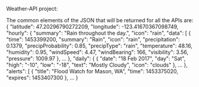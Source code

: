 Weather-API project:

The common elements of the JSON that will be returned for all the APIs are:
{
  "latitude": 47.20296790272209,
  "longitude": -123.41670367098749,
 "hourly": {
    "summary": "Rain throughout the day.",
    "icon": "rain",
    "data": [
      {
        "time": 1453399200,
        "summary": "Rain",
        "icon": "rain",
        "precipitation": 0.1379,
        "precipProbability": 0.85,
        "precipType": "rain",
        "temperature": 48.16,
        "humidity": 0.95,
        "windSpeed": 4.47,
        "windBearing": 166,
        "visibility": 3.56,
        "pressure": 1009.97
      },
…
},
"daily": {
 {
       "date": "18 Feb 2017",
       "day": "Sat",
       "high": "-10",
       "low": "-18",
       "text": "Mostly Cloudy",
       "icon": "clouds"
  },
…
},
"alerts": [
    {
      "title": "Flood Watch for Mason, WA",
      "time": 1453375020,
      "expires": 1453407300
    },
...
}

